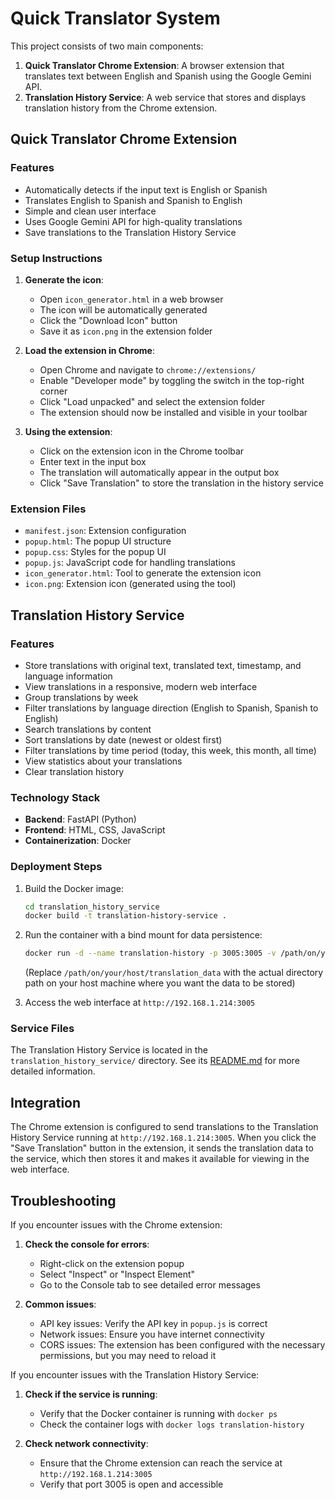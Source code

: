 # Quick Translator System

This project consists of two main components:

1. **Quick Translator Chrome Extension**: A browser extension that translates text between English and Spanish using the Google Gemini API.
2. **Translation History Service**: A web service that stores and displays translation history from the Chrome extension.

## Quick Translator Chrome Extension

### Features

- Automatically detects if the input text is English or Spanish
- Translates English to Spanish and Spanish to English
- Simple and clean user interface
- Uses Google Gemini API for high-quality translations
- Save translations to the Translation History Service

### Setup Instructions

1. **Generate the icon**:
   - Open `icon_generator.html` in a web browser
   - The icon will be automatically generated
   - Click the "Download Icon" button
   - Save it as `icon.png` in the extension folder

2. **Load the extension in Chrome**:
   - Open Chrome and navigate to `chrome://extensions/`
   - Enable "Developer mode" by toggling the switch in the top-right corner
   - Click "Load unpacked" and select the extension folder
   - The extension should now be installed and visible in your toolbar

3. **Using the extension**:
   - Click on the extension icon in the Chrome toolbar
   - Enter text in the input box
   - The translation will automatically appear in the output box
   - Click "Save Translation" to store the translation in the history service

### Extension Files

- `manifest.json`: Extension configuration
- `popup.html`: The popup UI structure
- `popup.css`: Styles for the popup UI
- `popup.js`: JavaScript code for handling translations
- `icon_generator.html`: Tool to generate the extension icon
- `icon.png`: Extension icon (generated using the tool)

## Translation History Service

### Features

- Store translations with original text, translated text, timestamp, and language information
- View translations in a responsive, modern web interface
- Group translations by week
- Filter translations by language direction (English to Spanish, Spanish to English)
- Search translations by content
- Sort translations by date (newest or oldest first)
- Filter translations by time period (today, this week, this month, all time)
- View statistics about your translations
- Clear translation history

### Technology Stack

- **Backend**: FastAPI (Python)
- **Frontend**: HTML, CSS, JavaScript
- **Containerization**: Docker

### Deployment Steps

1. Build the Docker image:
   ```bash
   cd translation_history_service
   docker build -t translation-history-service .
   ```

2. Run the container with a bind mount for data persistence:
   ```bash
   docker run -d --name translation-history -p 3005:3005 -v /path/on/your/host/translation_data:/app/app/data translation-history-service
   ```
   (Replace `/path/on/your/host/translation_data` with the actual directory path on your host machine where you want the data to be stored)

3. Access the web interface at `http://192.168.1.214:3005`

### Service Files

The Translation History Service is located in the `translation_history_service/` directory. See its [README.md](translation_history_service/README.md) for more detailed information.

## Integration

The Chrome extension is configured to send translations to the Translation History Service running at `http://192.168.1.214:3005`. When you click the "Save Translation" button in the extension, it sends the translation data to the service, which then stores it and makes it available for viewing in the web interface.

## Troubleshooting

If you encounter issues with the Chrome extension:

1. **Check the console for errors**:
   - Right-click on the extension popup
   - Select "Inspect" or "Inspect Element"
   - Go to the Console tab to see detailed error messages

2. **Common issues**:
   - API key issues: Verify the API key in `popup.js` is correct
   - Network issues: Ensure you have internet connectivity
   - CORS issues: The extension has been configured with the necessary permissions, but you may need to reload it

If you encounter issues with the Translation History Service:

1. **Check if the service is running**:
   - Verify that the Docker container is running with `docker ps`
   - Check the container logs with `docker logs translation-history`

2. **Check network connectivity**:
   - Ensure that the Chrome extension can reach the service at `http://192.168.1.214:3005`
   - Verify that port 3005 is open and accessible
